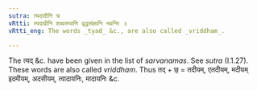 ```yaml
---
sutra: त्यदादीनि च
vRtti: त्यदादीनि शब्दरूपाणि वृद्धसंज्ञानि भवन्ति ॥
vRtti_eng: The words _tyad_ &c., are also called _vriddham_.

---
```

The त्यद् &c. have been given in the list of _sarvanamas_. See _sutra_ (I.1.27). These words are also called _vriddham_. Thus तद् + छ् = तदीयम्, एतदीयम्, मदीयम् इदमीयम्, अदसीयम्, त्वादायनिः, मादायनिः &c.